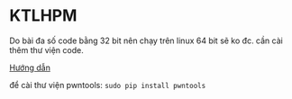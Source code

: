 # KTLHPM

Do bài đa số code bằng 32 bit nên chạy trên linux 64 bit sẽ ko đc. cần cài thêm thư viện code.

[Hướng dẫn](https://askubuntu.com/questions/454253/how-to-run-32-bit-app-in-ubuntu-64-bit)

để cài thư viện pwntools:
`sudo pip install pwntools`

